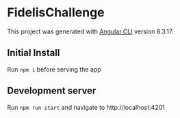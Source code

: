 # FidelisChallenge

This project was generated with [Angular CLI](https://github.com/angular/angular-cli) version 8.3.17.

## Initial Install
Run `npm i` before serving the app

## Development server

Run `npm run start` and navigate to http://localhost:4201
